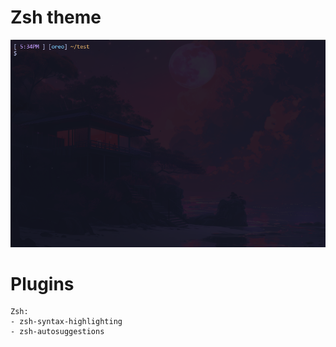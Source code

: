 ### <h1>Zsh theme</h1>
![Terminal](https://raw.githubusercontent.com/OreaSync/dotfiles/main/assets/terminal.png) 

### <h1>Plugins</h1>
```
Zsh:
- zsh-syntax-highlighting
- zsh-autosuggestions
```

